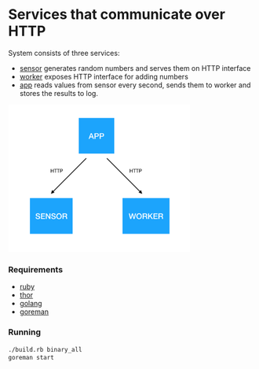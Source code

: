 # Services that communicate over HTTP

System consists of three services:

- [sensor](./sensor) generates random numbers and serves them on HTTP interface
- [worker](./worker) exposes HTTP interface for adding numbers
- [app](./app) reads values from sensor every second, sends them to worker and stores the results to log.

<img src="../images/rest.png" height=300/>

### Requirements

- [ruby](https://github.com/rbenv/rbenv)
- [thor](https://github.com/erikhuda/thor)
- [golang](https://golang.org/doc/install)
- [goreman](https://github.com/mattn/goreman)

### Running

```
./build.rb binary_all
goreman start
```
